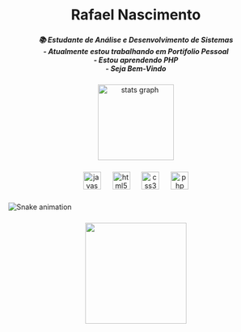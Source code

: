 <h1 align="center">Rafael Nascimento</h1>

###

<h5 align="center">📚 Estudante de Análise e Desenvolvimento de Sistemas <br>- Atualmente estou trabalhando em Portifolio Pessoal <br>- Estou aprendendo PHP <br>- Seja Bem-Vindo</h5>

###

<div align="center">
  <img src="https://github-readme-stats.vercel.app/api?username=rafaelnascimentodevs&hide_title=false&hide_rank=false&show_icons=true&include_all_commits=true&count_private=true&disable_animations=false&theme=dracula&locale=en&hide_border=false&order=1" height="150" alt="stats graph"  />
</div>

###

<div align="center">
  <img src="https://cdn.jsdelivr.net/gh/devicons/devicon/icons/javascript/javascript-original.svg" height="35" alt="javascript logo"  />
  <img width="15" />
  <img src="https://cdn.jsdelivr.net/gh/devicons/devicon/icons/html5/html5-original.svg" height="35" alt="html5 logo"  />
  <img width="15" />
  <img src="https://cdn.jsdelivr.net/gh/devicons/devicon/icons/css3/css3-original.svg" height="35" alt="css3 logo"  />
  <img width="15" />
  <img src="https://cdn.jsdelivr.net/gh/devicons/devicon/icons/php/php-original.svg" height="35" alt="php logo"  />
</div>

###

<img src="https://raw.githubusercontent.com/rafaelnascimentodevs/rafaelnascimentodevs/output/snake.svg" alt="Snake animation" />

###

<div align="center">
  <img height="200" src="https://gif-avatars.com/img/200x200/spining-cube.gif"  />
</div>

###
